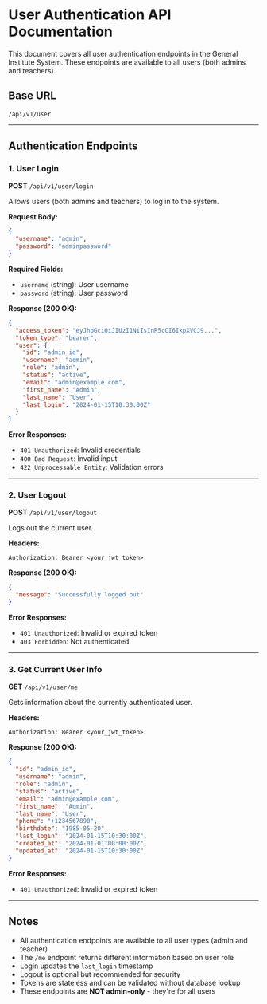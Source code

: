 # User Authentication API Documentation

This document covers all user authentication endpoints in the General Institute System. These endpoints are available to all users (both admins and teachers).

## Base URL
```
/api/v1/user
```

---

## Authentication Endpoints

### 1. User Login
**POST** `/api/v1/user/login`

Allows users (both admins and teachers) to log in to the system.

**Request Body:**
```json
{
  "username": "admin",
  "password": "adminpassword"
}
```

**Required Fields:**
- `username` (string): User username
- `password` (string): User password

**Response (200 OK):**
```json
{
  "access_token": "eyJhbGciOiJIUzI1NiIsInR5cCI6IkpXVCJ9...",
  "token_type": "bearer",
  "user": {
    "id": "admin_id",
    "username": "admin",
    "role": "admin",
    "status": "active",
    "email": "admin@example.com",
    "first_name": "Admin",
    "last_name": "User",
    "last_login": "2024-01-15T10:30:00Z"
  }
}
```

**Error Responses:**
- `401 Unauthorized`: Invalid credentials
- `400 Bad Request`: Invalid input
- `422 Unprocessable Entity`: Validation errors

---

### 2. User Logout
**POST** `/api/v1/user/logout`

Logs out the current user.

**Headers:**
```
Authorization: Bearer <your_jwt_token>
```

**Response (200 OK):**
```json
{
  "message": "Successfully logged out"
}
```

**Error Responses:**
- `401 Unauthorized`: Invalid or expired token
- `403 Forbidden`: Not authenticated

---

### 3. Get Current User Info
**GET** `/api/v1/user/me`

Gets information about the currently authenticated user.

**Headers:**
```
Authorization: Bearer <your_jwt_token>
```

**Response (200 OK):**
```json
{
  "id": "admin_id",
  "username": "admin",
  "role": "admin",
  "status": "active",
  "email": "admin@example.com",
  "first_name": "Admin",
  "last_name": "User",
  "phone": "+1234567890",
  "birthdate": "1985-05-20",
  "last_login": "2024-01-15T10:30:00Z",
  "created_at": "2024-01-01T00:00:00Z",
  "updated_at": "2024-01-15T10:30:00Z"
}
```

**Error Responses:**
- `401 Unauthorized`: Invalid or expired token

---

## Notes

- All authentication endpoints are available to all user types (admin and teacher)
- The `/me` endpoint returns different information based on user role
- Login updates the `last_login` timestamp
- Logout is optional but recommended for security
- Tokens are stateless and can be validated without database lookup
- These endpoints are **NOT admin-only** - they're for all users
